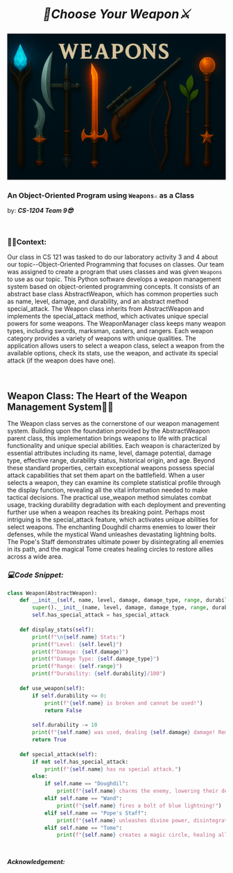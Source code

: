 # <p align=center> ***🏹Choose Your Weapon⚔️***

<p align=center> <img src=Images/Weapons_Banner.png alt="Weapons Banner">

### An Object-Oriented Program using `Weapons⚔️` as a Class
by: ***CS-1204 Team 9😎***

<br />

### **👩‍🏫Context:**

Our class in CS 121 was tasked to do our laboratory activity 3 and 4 about our topic--Object-Oriented Programming that focuses on classes. Our team was assigned to create a program that uses classes and was given `Weapons` to use as our topic. This Python software develops a weapon management system based on object-oriented programming concepts. It consists of an abstract base class AbstractWeapon, which has common properties such as name, level, damage, and durability, and an abstract method special_attack. The Weapon class inherits from AbstractWeapon and implements the special_attack method, which activates unique special powers for some weapons. The WeaponManager class keeps many weapon types, including swords, marksman, casters, and rangers. Each weapon category provides a variety of weapons with unique qualities. The application allows users to select a weapon class, select a weapon from the available options, check its stats, use the weapon, and activate its special attack (if the weapon does have one).


<br />

## **Weapon Class: The Heart of the Weapon Management System🧙‍♂️**

The Weapon class serves as the cornerstone of our weapon management system. Building upon the foundation provided by the AbstractWeapon parent class, this implementation brings weapons to life with practical functionality and unique special abilities.
Each weapon is characterized by essential attributes including its name, level, damage potential, damage type, effective range, durability status, historical origin, and age. Beyond these standard properties, certain exceptional weapons possess special attack capabilities that set them apart on the battlefield.
When a user selects a weapon, they can examine its complete statistical profile through the display function, revealing all the vital information needed to make tactical decisions. The practical use_weapon method simulates combat usage, tracking durability degradation with each deployment and preventing further use when a weapon reaches its breaking point.
Perhaps most intriguing is the special_attack feature, which activates unique abilities for select weapons. The enchanting Doughdil charms enemies to lower their defenses, while the mystical Wand unleashes devastating lightning bolts. The Pope's Staff demonstrates ultimate power by disintegrating all enemies in its path, and the magical Tome creates healing circles to restore allies across a wide area.

### *💻Code Snippet:*
```python
class Weapon(AbstractWeapon):
    def __init__(self, name, level, damage, damage_type, range, durability, origin, age, has_special_attack=False):
        super().__init__(name, level, damage, damage_type, range, durability, origin, age)
        self.has_special_attack = has_special_attack

    def display_stats(self):
        print(f"\n{self.name} Stats:")
        print(f"Level: {self.level}")
        print(f"Damage: {self.damage}")
        print(f"Damage Type: {self.damage_type}")
        print(f"Range: {self.range}")
        print(f"Durability: {self.durability}/100")

    def use_weapon(self):
        if self.durability <= 0:
            print(f"{self.name} is broken and cannot be used!")
            return False

        self.durability -= 10
        print(f"{self.name} was used, dealing {self.damage} damage! Remaining durability: {self.durability}/100")
        return True

    def special_attack(self):
        if not self.has_special_attack:
            print(f"{self.name} has no special attack.")
        else:
            if self.name == "Doughdil":
                print(f"{self.name} charms the enemy, lowering their defenses!")
            elif self.name == "Wand":
                print(f"{self.name} fires a bolt of blue lightning!")
            elif self.name == "Pope's Staff":
                print(f"{self.name} unleashes divine power, disintegrating every enemy target!")
            elif self.name == "Tome":
                print(f"{self.name} creates a magic circle, healing all allies in a wide-range area!")
```


<br />

***Acknowledgement:***
